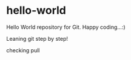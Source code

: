 # hello-world

Hello World repository for Git. Happy coding...:)

Leaning git step by step!

checking pull
